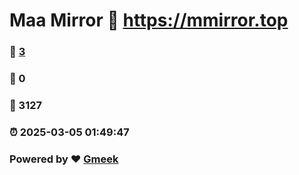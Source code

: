 # Maa Mirror :link: https://mmirror.top 
### :page_facing_up: [3](https://mmirror.top/tag.html) 
### :speech_balloon: 0 
### :hibiscus: 3127 
### :alarm_clock: 2025-03-05 01:49:47 
### Powered by :heart: [Gmeek](https://github.com/Meekdai/Gmeek)
